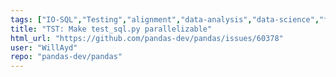 ```yaml
---
tags: ["IO-SQL","Testing","alignment","data-analysis","data-science","flexible","pandas","python"]
title: "TST: Make test_sql.py parallelizable"
html_url: "https://github.com/pandas-dev/pandas/issues/60378"
user: "WillAyd"
repo: "pandas-dev/pandas"
---
```


